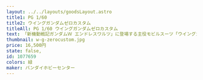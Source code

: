 ```yaml
---
layout: ../../layouts/goodsLayout.astro
title1: PG 1/60
title2: ウイングガンダムゼロカスタム
titleAll: PG 1/60 ウイングガンダムゼロカスタム
text: 「新機動戦記ガンダムＷ エンドレスワルツ」に登場する主役モビルスーツ「ウイングガンダム ゼロカスタム」が，遂にパーフェクトグレード（PG）で登場。内部骨格「ゼロフレーム」を完全再現し、より人間に近いアクションをとらせることが可能。また、背部の羽の先端には，金属プレートを軟質素材でコーティングした新技術「ハイブリットインジェクション」を使用し、羽独特の「しなり」を再現できます。さらには、豪華機体解説書も入り、その中には、声優で「ヒイロ・ユイ」役の「緑川光」氏のインタビューも掲載。ぜひ、その手で，お確かめ下さい。
thumbnail: w-g-zerocustom.jpg
price: 16,500円
state: false,
id: 1077659
colors: 緑
maker: バンダイホビーセンター
---
```

